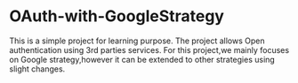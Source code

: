# OAuth-with-GoogleStrategy

This is a simple project for learning purpose.
The project allows Open authentication using 3rd parties services.
For this project,we mainly focuses on Google strategy,however it can be extended to other strategies using slight changes. 
